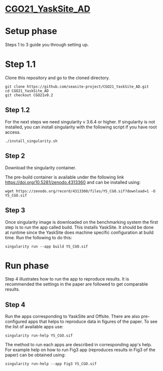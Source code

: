  # <ins> CGO21_YaskSite_AD </ins>

# Setup phase
Steps 1 to 3 guide you through setting up.

# Step 1.1
Clone this repository and go to the cloned directory.
```
git clone https://github.com/seasite-project/CGO21_YaskSite_AD.git
cd CGO21_YaskSite_AD
git checkout CGO21v0.2
```

## Step 1.2 
For the next steps we need singularity v 3.6.4 or higher. 
If singularity is not installed, you can install singularity with the following script if you have root access.
```
./install_singularity.sh
```


## Step 2
Download the singularity container. 

The pre-build container is available under the following link https://doi.org/10.5281/zenodo.4313360
and can be installed using:
```
wget https://zenodo.org/record/4313360/files/YS_CGO.sif?download=1 -O YS_CGO.sif
```

## Step 3
Once singularity image is downloaded on the benchmarking system the first step is to run the app called build.
This installs YaskSite. It should be done at runtime since the YaskSite does machine specific configuration
at build time. Run the following to do this:
```
singularity run --app build YS_CGO.sif 
```
# Run phase
Step 4 illustrates how to run the app to reproduce results.
It is recommended the settings in the paper are followed to get comparable results.


## Step 4
Run the apps corresponding to YaskSite and Offsite. There are also pre-configured apps that helps to 
reproduce data in figures of the paper. To see the list of available apps use: 
```
singularity run-help YS_CGO.sif
```
The method to run each apps are described in corresponding app's help. For example help on how to run Fig3 app 
(reproduces results in Fig3 of the paper) can be obtained using:
```
singularity run-help --app Fig3 YS_CGO.sif
```

